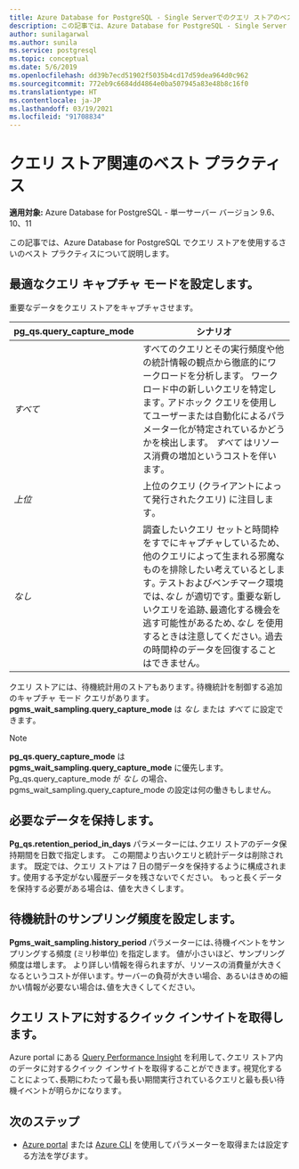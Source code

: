 ```yaml
---
title: Azure Database for PostgreSQL - Single Serverでのクエリ ストアのベスト プラクティス
description: この記事では、Azure Database for PostgreSQL - Single Server でのクエリ ストア関連のベスト プラクティスについて説明します。
author: sunilagarwal
ms.author: sunila
ms.service: postgresql
ms.topic: conceptual
ms.date: 5/6/2019
ms.openlocfilehash: dd39b7ecd51902f5035b4cd17d59dea964d0c962
ms.sourcegitcommit: 772eb9c6684dd4864e0ba507945a83e48b8c16f0
ms.translationtype: HT
ms.contentlocale: ja-JP
ms.lasthandoff: 03/19/2021
ms.locfileid: "91708834"
---
```

# <a name="best-practices-for-query-store"></a>クエリ ストア関連のベスト プラクティス

**適用対象:** Azure Database for PostgreSQL - 単一サーバー バージョン 9.6、10、11

この記事では、Azure Database for PostgreSQL でクエリ ストアを使用するさいのベスト プラクティスについて説明します。

## <a name="set-the-optimal-query-capture-mode"></a>最適なクエリ キャプチャ モードを設定します。
重要なデータをクエリ ストアをキャプチャさせます。 

|**pg_qs.query_capture_mode** | **シナリオ**|
|---|---|
|_すべて_  |すべてのクエリとその実行頻度や他の統計情報の観点から徹底的にワークロードを分析します。 ワークロード中の新しいクエリを特定します｡ アドホック クエリを使用してユーザーまたは自動化によるパラメーター化が特定されているかどうかを検出します。 _すべて_ はリソース消費の増加というコストを伴います｡ |
|_上位_  |上位のクエリ (クライアントによって発行されたクエリ) に注目します｡
|_なし_ |調査したいクエリ セットと時間枠をすでにキャプチャしているため､他のクエリによって生まれる邪魔なものを排除したい考えているとします｡ テストおよびベンチマーク環境では､_なし_ が適切です｡ 重要な新しいクエリを追跡､最適化する機会を逃す可能性があるため､_なし_ を使用するときは注意してください｡ 過去の時間枠のデータを回復することはできません。 |

クエリ ストアには、待機統計用のストアもあります｡ 待機統計を制御する追加のキャプチャ モード クエリがあります｡ **pgms_wait_sampling.query_capture_mode** は _なし_ または _すべて_ に設定できます｡ 

> [!NOTE] 
> **pg_qs.query_capture_mode** は **pgms_wait_sampling.query_capture_mode** に優先します。 Pg_qs.query_capture_mode が _なし_ の場合、pgms_wait_sampling.query_capture_mode の設定は何の働きもしません｡ 


## <a name="keep-the-data-you-need"></a>必要なデータを保持します。
**Pg_qs.retention_period_in_days** パラメーターには､クエリ ストアのデータ保持期間を日数で指定します。 この期間より古いクエリと統計データは削除されます。 既定では、クエリ ストアは 7 日の間データを保持するように構成されます｡ 使用する予定がない履歴データを残さないでください。 もっと長くデータを保持する必要がある場合は、値を大きくします｡


## <a name="set-the-frequency-of-wait-stats-sampling"></a>待機統計のサンプリング頻度を設定します。 
**Pgms_wait_sampling.history_period** パラメーターには､待機イベントをサンプリングする頻度 (ミリ秒単位) を指定します。 値が小さいほど、サンプリング頻度は増します。 より詳しい情報を得られますが、リソースの消費量が大きくなるというコストが伴います｡ サーバーの負荷が大きい場合、あるいはきめの細かい情報が必要ない場合は､値を大きくしてください｡


## <a name="get-quick-insights-into-query-store"></a>クエリ ストアに対するクイック インサイトを取得します。
Azure portal にある [Query Performance Insight](concepts-query-performance-insight.md) を利用して､クエリ ストア内のデータに対するクイック インサイトを取得することができます｡ 視覚化することによって､長期にわたって最も長い期間実行されているクエリと最も長い待機イベントが明らかになります｡

## <a name="next-steps"></a>次のステップ
- [Azure portal](howto-configure-server-parameters-using-portal.md) または [Azure CLI](howto-configure-server-parameters-using-cli.md) を使用してパラメーターを取得または設定する方法を学びます｡